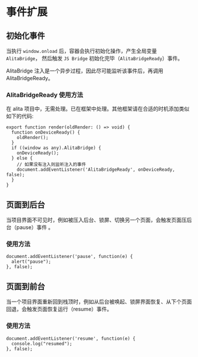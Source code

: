 # 事件扩展

## 初始化事件

当执行 `window.onload` 后，容器会执行初始化操作，产生全局变量 `AlitaBridge`， 然后触发 `JS Bridge` 初始化完毕（`AlitaBridgeReady`）事件。

AlitaBridge 注入是一个异步过程，因此尽可能监听该事件后，再调用 AlitaBridgeReady。

### AlitaBridgeReady 使用方法

在 alita 项目中，无需处理。已在框架中处理。其他框架请在合适的时机添加类似如下的代码:

```
export function render(oldRender: () => void) {
  function onDeviceReady() {
    oldRender();
  }
  if ((window as any).AlitaBridge) {
    onDeviceReady();
  } else {
    // 如果没有注入则监听注入的事件
    document.addEventListener('AlitaBridgeReady', onDeviceReady, false);
  }
}
```

## 页面到后台

当项目界面不可见时，例如被压入后台、锁屏、切换另一个页面，会触发页面压后台（pause）事件 。

### 使用方法

```
document.addEventListener('pause', function(e) {
  alert("pause");
}, false);
```

## 页面到前台

当一个项目界面重新回到栈顶时，例如从后台被唤起、锁屏界面恢复、从下个页面回退，会触发页面恢复运行（resume）事件。

### 使用方法

```
document.addEventListener('resume', function(e) {
  console.log("resumed");
}, false);
```